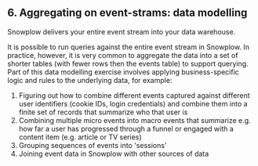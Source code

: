 


<h2><a name="data-modelling">6. Aggregating on event-strams: data modelling</a></h2>

Snowplow delivers your entire event stream into your data warehouse.

It is possible to run queries against the entire event stream in Snowplow. In practice, however, it is very common to aggregate the data into a set of shorter tables (with fewer rows then the events table) to support querying. Part of this data modelling exercise involves applying business-specific logic and rules to the underlying data, for example:

1. Figuring out how to combine different events captured against different user identifiers (cookie IDs, login credentials) and combine them into a finite set of records that summarize who that user is
2. Combining multiple micro events into macro events that summarize e.g. how far a user has progressed through a funnel or engaged with a content item (e.g. article or TV series)
3. Grouping sequences of events into 'sessions'
4. Joining event data in Snowplow with other sources of data
